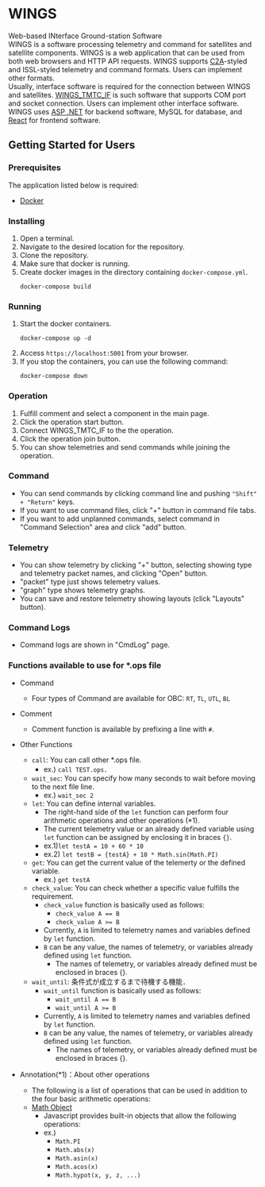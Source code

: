 # WINGS
Web-based INterface Ground-station Software  
WINGS is a software processing telemetry and command for satellites and satellite components. WINGS is a web application that can be used from both web browsers and HTTP API requests. WINGS supports [C2A](https://github.com/ut-issl/c2a-core)-styled and ISSL-styled telemetry and command formats. Users can implement other formats.  
Usually, interface software is required for the connection between WINGS and satellites. [WINGS_TMTC_IF](https://github.com/ut-issl/wings-tmtc-if) is such software that supports COM port and socket connection. Users can implement other interface software.  
WINGS uses [ASP .NET](https://github.com/dotnet/aspnetcore) for backend software, MySQL for database, and [React](https://github.com/facebook/react) for frontend software.

## Getting Started for Users
### Prerequisites
The application listed below is required:
+ [Docker](https://docs.docker.com/get-docker/)


### Installing
1. Open a terminal.
2. Navigate to the desired location for the repository.
3. Clone the repository.
4. Make sure that docker is running.
5. Create docker images in the directory containing `docker-compose.yml`.
    ```
    docker-compose build
    ```

### Running
1. Start the docker containers.
    ```
    docker-compose up -d
    ```
2. Access `https://localhost:5001` from your browser.
3. If you stop the containers, you can use the following command:
    ```
    docker-compose down
    ```
### Operation
1. Fulfill comment and select a component in the main page.
2. Click the operation start button.
3. Connect WINGS_TMTC_IF to the the operation.
4. Click the operation join button.
5. You can show telemetries and send commands while joining the operation.

### Command
- You can send commands by clicking command line and pushing `"Shift" + "Return"` keys.
- If you want to use command files, click "+" button in command file tabs.
- If you want to add unplanned commands, select command in "Command Selection" area and click "add" button.

### Telemetry
- You can show telemetry by clicking "+" button, selecting showing type and telemetry packet names, and clicking "Open" button.
- "packet" type just shows telemetry values.
- "graph" type shows telemetry graphs.
- You can save and restore telemetry showing layouts (click "Layouts" button).

### Command Logs
- Command logs are shown in "CmdLog" page.

### Functions available to use for *.ops file
- Command
	+ Four types of Command are available for OBC: `RT`, `TL`, `UTL`, `BL`
- Comment
	+ Comment function is available by prefixing a line with `#`.
- Other Functions
	+ `call`: You can call other *.ops file.
		+ ex.) `call TEST.ops`．
	+ `wait_sec`: You can specify how many seconds to wait before moving to the next file line.
		+ ex.) `wait_sec 2`
	+ `let`: You can define internal variables.
		+ The right-hand side of the `let` function can perform four arithmetic operations and other operations (*1).
		+ The current telemetry value or an already defined variable using `let` function can be assigned by enclosing it in braces `{}`.
		+ ex.1)`let testA = 10 + 60 * 10`
        + ex.2) `let testB = {testA} + 10 * Math.sin(Math.PI)`
    + `get`: You can get the current value of the telemerty or the defined variable.
		+ ex.) `get testA`
	+ `check_value`: You can check whether a specific value fulfills the requirement.
		+ `check_value` function is basically used as follows:
            + `check_value A == B`
            + `check_value A >= B`
		+ Currently, `A` is limited to telemetry names and variables defined by `let` function.
		+ `B` can be any value, the names of telemetry, or variables already defined using `let` function.
            + The names of telemetry, or variables already defined must be enclosed in braces {}.
	+ `wait_until`: 条件式が成立するまで待機する機能．
		+ `wait_until` function is basically used as follows:
            + `wait_until A == B`
            + `wait_until A >= B`
		+ Currently, `A` is limited to telemetry names and variables defined by `let` function.
		+ `B` can be any value, the names of telemetry, or variables already defined using `let` function.
            + The names of telemetry, or variables already defined must be enclosed in braces {}.

- Annotation(*1)：About other operations
    + The following is a list of operations that can be used in addition to the four basic arithmetic operations:
    + [Math Object](https://developer.mozilla.org/ja/docs/Web/JavaScript/Reference/Global_Objects/Math)
        + Javascript provides built-in objects that allow the following operations:
        + ex.)
            + `Math.PI`
            + `Math.abs(x)`
            + `Math.asin(x)`
            + `Math.acos(x)`
            + `Math.hypot(x, y, z, ...)`
